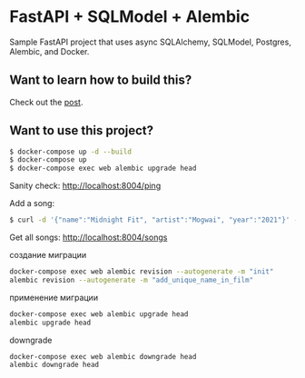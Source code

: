 # FastAPI + SQLModel + Alembic

Sample FastAPI project that uses async SQLAlchemy, SQLModel, Postgres, Alembic, and Docker.

## Want to learn how to build this?

Check out the [post](https://testdriven.io/blog/fastapi-sqlmodel/).

## Want to use this project?

```sh
$ docker-compose up -d --build
$ docker-compose up
$ docker-compose exec web alembic upgrade head
```

Sanity check: [http://localhost:8004/ping](http://localhost:8004/ping)

Add a song:

```sh
$ curl -d '{"name":"Midnight Fit", "artist":"Mogwai", "year":"2021"}' -H "Content-Type: application/json" -X POST http://localhost:8004/songs
```

Get all songs: [http://localhost:8004/songs](http://localhost:8004/songs)

создание миграции
```sh
docker-compose exec web alembic revision --autogenerate -m "init"
alembic revision --autogenerate -m "add_unique_name_in_film"
```

применение миграции
```sh
docker-compose exec web alembic upgrade head
alembic upgrade head
```
downgrade
```sh
docker-compose exec web alembic downgrade head
alembic downgrade head
```